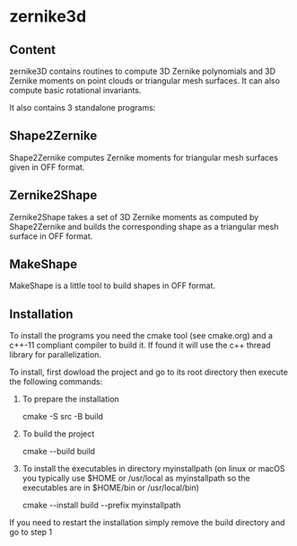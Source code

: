 # zernike3d

## Content
zernike3D contains routines to compute 3D Zernike polynomials and 3D Zernike moments on point clouds or triangular mesh surfaces. It can also compute basic rotational invariants.

It also contains 3 standalone programs:

## Shape2Zernike
Shape2Zernike computes Zernike moments for triangular mesh surfaces given in OFF format.

## Zernike2Shape
Zernike2Shape takes a set of 3D Zernike moments as computed by Shape2Zernike and builds the corresponding shape as a triangular mesh surface in OFF format.

## MakeShape
MakeShape is a little tool to build shapes in OFF format.

## Installation
To install the programs you need the cmake tool (see cmake.org) and a c++-11 compliant compiler to build it. If found it will use the c++ thread library for parallelization.

To install, first dowload the project and go to its root directory then execute the following commands:

1. To prepare the installation

    cmake -S src -B build
2. To build the project

    cmake --build build
3. To install the executables in directory myinstallpath (on linux or macOS you typically use $HOME or /usr/local as myinstallpath so the executables are in $HOME/bin or /usr/local/bin)

    cmake --install build --prefix myinstallpath

If you need to restart the installation simply remove the build directory and go to step 1
